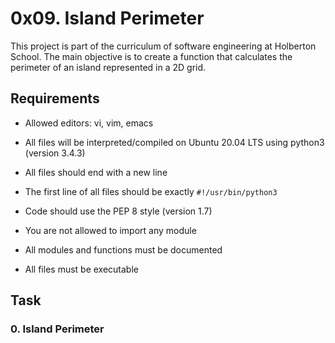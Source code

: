 # 0x09. Island Perimeter

This project is part of the curriculum of software engineering at Holberton School. The main objective is to create a function that calculates the perimeter of an island represented in a 2D grid.

## Requirements

- Allowed editors: vi, vim, emacs

- All files will be interpreted/compiled on Ubuntu 20.04 LTS using python3 (version 3.4.3)

- All files should end with a new line

- The first line of all files should be exactly `#!/usr/bin/python3`

- Code should use the PEP 8 style (version 1.7)

- You are not allowed to import any module

- All modules and functions must be documented

- All files must be executable

## Task

### 0. Island Perimeter
